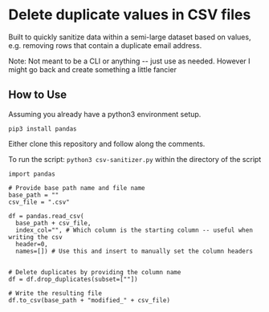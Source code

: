 # Delete duplicate values in CSV files

Built to quickly sanitize data within a semi-large dataset based on values, e.g. removing rows that contain a duplicate email address.

Note: Not meant to be a CLI or anything -- just use as needed. However I might go back and create something a little fancier

## How to Use

Assuming you already have a python3 environment setup.

`pip3 install pandas`

Either clone this repository and follow along the comments.

To run the script: `python3 csv-sanitizer.py` within the directory of the script

```
import pandas

# Provide base path name and file name
base_path = ""
csv_file = ".csv"

df = pandas.read_csv(
  base_path + csv_file,
  index_col="", # Which column is the starting column -- useful when writing the csv
  header=0, 
  names=[]) # Use this and insert to manually set the column headers


# Delete duplicates by providing the column name
df = df.drop_duplicates(subset=[""])

# Write the resulting file
df.to_csv(base_path + "modified_" + csv_file)
```
